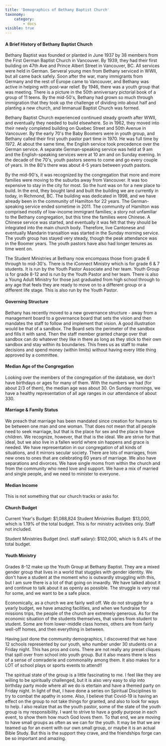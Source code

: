 ```yaml
---
title: 'Demographics of Bethany Baptist Church'
taxonomy:
    category:
        - docs
visible: true
---
```


#### A Brief History of Bethany Baptist Church

Bethany Baptist was founded or planted in June 1937 by 38 members from the First German Baptist Church in Vancouver. By 1939, they had their first building on 47th Ave and Prince Albert Street in Vancouver, BC. All services were held in German. Serveral young men from Bethany serviced in WWII, but all came back safely. Soon after the war, many immigrants from Germany and the rest of Europe came to Vancouver, and Bethany was active in helping with post-war relief. By 1946, there was a youth group that was meeting. There is a picture in the 50th anniversary pictorial book of a group of 11 teens. By the mid-50's, Bethany had grown so much through immigration that they took up the challenge of dividing into about half and planting a new church, and Immanual Baptist Church was formed. 

Bethany Baptist Church experienced continued steady growth after WWII, and eventually they needed to build elsewhere. So in 1962, they moved into their newly completed building on Quebec Street and 50th Avenue in Vancouver. By the early 70's the Baby Boomers were in youth group, and Bethany called their first youth pastor part time in 1970. He was full time by 1972. At about the same time, the English service took precedence over the German service. A separate German-speaking service was held at 9 am and the English-speaking services were at 10 am and on Sunday evening. In the decade of the 70's, youth pastors seems to come and go every couple of years. In the 80's there was about 4-5 years between youth pastors. 

By the mid-90's, it was recognized by the congregation that more and more families were moving to the suburbs away from Vancouver. It was too expensive to stay in the city for most. So the hunt was on for a new place to build. In the end, they bought land and built the building we are currently in today, in Richmond, BC. The building was dedicated in 1998, and we have already been in the community of Hamilton for 22 years. The German-speaking service ended sometime in 2011. The community of Hamilton was comprised mostly of low-income immigrant families; a story not unfamiliar to the Bethany congregation, but this time the families were Chinese. A Chinese service was started, and eventually it was felt that they should be integrated into the main church body. Therefore, live Cantonese and eventually Mandarin transaltion was started in the Sunday morning service. 
The youth group has stayed very steady, though the peak attendance was in the Boomer years. The youth pastors have also had longer tenures as time went on. 

The Student Ministries at Bethany now encompass those from grade 6 through to mid-30's. There is the iConnect Ministry which is for grade 6 & 7 students. It is run by the Youth Pastor Associate and her team. Youth Group is for grade 8-12 and is run by the Youth Pastor and her team. There is also a Young Adult Ministry for those just graduated from high school through to any age that feels they are ready to move on to a different group or a different life stage. This is also run by the Youth Pastor. 

#### Governing Structure
Bethany has recently moved to a new governance structure - away from a management board to a governance board that sets the vision and then mandates the staff to follow and implement that vision. A good illustration would be that of a sandbox. The Board sets the perimeter of the sandbox and fills it with sand. Then the staff member granted charge over that sandbox can do whatever they like in there as long as they stick to their own sandbox and stay within its boundaries. This frees us as staff to make decisions and spend money (within limits) without having every little thing approved by a committee. 

#### Median Age of the Congregation
Looking over the members of the congregation of the database, we don't have birthdays or ages for many of them. With the numbers we had (for about 2/3 of them), the median age was about 30. 
On Sunday mornings, we have a healthy representation of all age ranges in our attendance of about 330. 

#### Marriage & Family Status
We preach that marriage has been mandated since creation for humans to be between one man and one woman. That does not mean that all people need to seek marriage, but that is the place for sex and the place to have children. We recognize, however, that that is the ideal. We are strive for that ideal, but we also live in a fallen world where sin happens and grace is needed. We have representation in our congregation of all kinds of situations, and it mirrors secular society. There are lots of marriages, from new ones to ones that are celebrating 60 years of marriage. We also have separations and divorces. We have single moms from within the church and from the community who need love and support. We have a mix of married and single people, and we need to minister to everyone. 

#### Median Income
This is not something that our church tracks or asks for. 

#### Church Budget
Current Year's Budget: $1,088,824
Student Ministries Budget: $13,000, which is 1.19% of the total budget. This is for ministry activities only. Staff not included.

Student Ministries Budget (incl. staff salary): $102,000, which is 9.4% of the total budget. 

#### Youth Ministry
Grades 8-12 make up the Youth Group at Bethany Baptist. 
They are a mixed gender group that lives in a world that stuggles with gender identity. We don't have a student at the moment who is outwardly struggling with this, but I am sure there is a lot of that going on inwardly. We have talked about it and continue to talk about it as openly as possible. The struggle is very real for some, and we want to be a safe place. 

Economically, as a church we are fairly well off. We do not struggle for a yearly budget, we have amazing facilities, and when we fundraise for missions trips, the people of the church are extremely generous. As for the economic situation of the students themselves, that varies from student to student. Some are from lower-middle class homes, others are from fairly well-off homes, and then everything in between. 

Having just done the community demographics, I discovered that we have 12 schools represented by our youth, who number under 30 students on a Friday night. This has pros and cons. There are not really any preset cliques that spill over from school into youth group. But it also means there is less of a sense of comraderie and commonality among them. It also makes for a LOT of school plays or sports events to attend!! 

The spiritual state of the group is a little fascinating to me. I feel like they are willing to be spiritually challenged, but it is also very easy to slip into birthday party mode where all we do is etertain and have a themed party on Friday night. In light of that, I have done a series on Spiritual Disciplines to try to combat the apathy in some. Also, I believe that Covid-19 is having an effect on the group to not take things for granted, and also to look for ways to help. I also realize that as the youth pastor, some of the state of the youth group is my responsibility. I want to strive to have a godly purpose in each event, to show them how much God loves them. To that end, we are moving to have small groups as often as we can for the youth. It may be that we are teamed up for an event with our own small group, or maybe it is an actual Bible Study. But this is the support they crave, and the friendships forge can be so important and amazing. 

